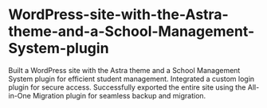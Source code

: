 # WordPress-site-with-the-Astra-theme-and-a-School-Management-System-plugin
Built a WordPress site with the Astra theme and a School Management System plugin for efficient student management. Integrated a custom login plugin for secure access. Successfully exported the entire site using the All-in-One Migration plugin for seamless backup and migration.
